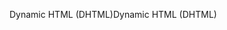<span data-ttu-id="a133e-101">Dynamic HTML (DHTML)</span><span class="sxs-lookup"><span data-stu-id="a133e-101">Dynamic HTML (DHTML)</span></span>